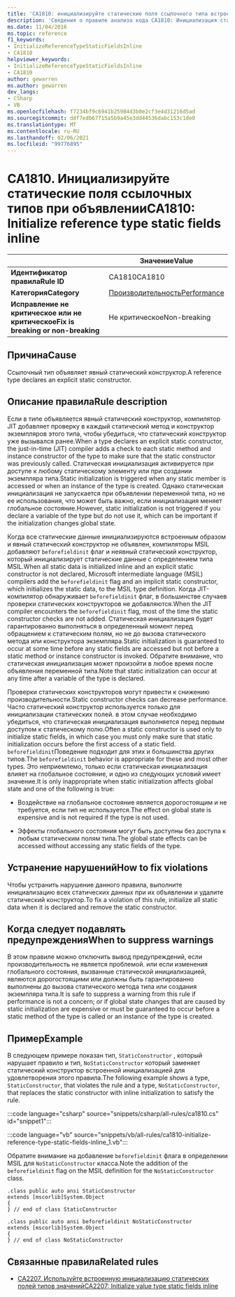 ```yaml
---
title: 'CA1810: инициализируйте статические поля ссылочного типа встроенными (анализ кода)'
description: 'Сведения о правиле анализа кода CA1810: Инициализация статических полей ссылочного типа встроенными'
ms.date: 11/04/2016
ms.topic: reference
f1_keywords:
- InitializeReferenceTypeStaticFieldsInline
- CA1810
helpviewer_keywords:
- InitializeReferenceTypeStaticFieldsInline
- CA1810
author: gewarren
ms.author: gewarren
dev_langs:
- CSharp
- VB
ms.openlocfilehash: f7234bf9c6941b25984d3b0e2cf3e4d31216d5ad
ms.sourcegitcommit: ddf7edb67715a5b9a45e3dd44536dabc153c1de0
ms.translationtype: MT
ms.contentlocale: ru-RU
ms.lasthandoff: 02/06/2021
ms.locfileid: "99776895"
---
```

# <a name="ca1810-initialize-reference-type-static-fields-inline"></a><span data-ttu-id="dc5dd-103">CA1810. Инициализируйте статические поля ссылочных типов при объявлении</span><span class="sxs-lookup"><span data-stu-id="dc5dd-103">CA1810: Initialize reference type static fields inline</span></span>

| | <span data-ttu-id="dc5dd-104">Значение</span><span class="sxs-lookup"><span data-stu-id="dc5dd-104">Value</span></span> |
|-|-|
| <span data-ttu-id="dc5dd-105">**Идентификатор правила**</span><span class="sxs-lookup"><span data-stu-id="dc5dd-105">**Rule ID**</span></span> |<span data-ttu-id="dc5dd-106">CA1810</span><span class="sxs-lookup"><span data-stu-id="dc5dd-106">CA1810</span></span>|
| <span data-ttu-id="dc5dd-107">**Категория**</span><span class="sxs-lookup"><span data-stu-id="dc5dd-107">**Category**</span></span> |[<span data-ttu-id="dc5dd-108">Производительность</span><span class="sxs-lookup"><span data-stu-id="dc5dd-108">Performance</span></span>](performance-warnings.md)|
| <span data-ttu-id="dc5dd-109">**Исправление не критическое или не критическое**</span><span class="sxs-lookup"><span data-stu-id="dc5dd-109">**Fix is breaking or non-breaking**</span></span> |<span data-ttu-id="dc5dd-110">Не критическое</span><span class="sxs-lookup"><span data-stu-id="dc5dd-110">Non-breaking</span></span>|

## <a name="cause"></a><span data-ttu-id="dc5dd-111">Причина</span><span class="sxs-lookup"><span data-stu-id="dc5dd-111">Cause</span></span>

<span data-ttu-id="dc5dd-112">Ссылочный тип объявляет явный статический конструктор.</span><span class="sxs-lookup"><span data-stu-id="dc5dd-112">A reference type declares an explicit static constructor.</span></span>

## <a name="rule-description"></a><span data-ttu-id="dc5dd-113">Описание правила</span><span class="sxs-lookup"><span data-stu-id="dc5dd-113">Rule description</span></span>

<span data-ttu-id="dc5dd-114">Если в типе объявляется явный статический конструктор, компилятор JIT добавляет проверку в каждый статический метод и конструктор экземпляров этого типа, чтобы убедиться, что статический конструктор уже вызывался ранее.</span><span class="sxs-lookup"><span data-stu-id="dc5dd-114">When a type declares an explicit static constructor, the just-in-time (JIT) compiler adds a check to each static method and instance constructor of the type to make sure that the static constructor was previously called.</span></span> <span data-ttu-id="dc5dd-115">Статическая инициализация активируется при доступе к любому статическому элементу или при создании экземпляра типа.</span><span class="sxs-lookup"><span data-stu-id="dc5dd-115">Static initialization is triggered when any static member is accessed or when an instance of the type is created.</span></span> <span data-ttu-id="dc5dd-116">Однако статическая инициализация не запускается при объявлении переменной типа, но не ее использования, что может быть важно, если инициализация меняет глобальное состояние.</span><span class="sxs-lookup"><span data-stu-id="dc5dd-116">However, static initialization is not triggered if you declare a variable of the type but do not use it, which can be important if the initialization changes global state.</span></span>

<span data-ttu-id="dc5dd-117">Когда все статические данные инициализируются встроенным образом и явный статический конструктор не объявлен, компиляторы MSIL добавляют `beforefieldinit` флаг и неявный статический конструктор, который инициализирует статические данные с определением типа MSIL.</span><span class="sxs-lookup"><span data-stu-id="dc5dd-117">When all static data is initialized inline and an explicit static constructor is not declared, Microsoft intermediate language (MSIL) compilers add the `beforefieldinit` flag and an implicit static constructor, which initializes the static data, to the MSIL type definition.</span></span> <span data-ttu-id="dc5dd-118">Когда JIT-компилятор обнаруживает `beforefieldinit` флаг, в большинстве случаев проверки статических конструкторов не добавляются.</span><span class="sxs-lookup"><span data-stu-id="dc5dd-118">When the JIT compiler encounters the `beforefieldinit` flag, most of the time the static constructor checks are not added.</span></span> <span data-ttu-id="dc5dd-119">Статическая инициализация будет гарантированно выполняться в определенный момент перед обращением к статическим полям, но не до вызова статического метода или конструктора экземпляра.</span><span class="sxs-lookup"><span data-stu-id="dc5dd-119">Static initialization is guaranteed to occur at some time before any static fields are accessed but not before a static method or instance constructor is invoked.</span></span> <span data-ttu-id="dc5dd-120">Обратите внимание, что статическая инициализация может произойти в любое время после объявления переменной типа.</span><span class="sxs-lookup"><span data-stu-id="dc5dd-120">Note that static initialization can occur at any time after a variable of the type is declared.</span></span>

<span data-ttu-id="dc5dd-121">Проверки статических конструкторов могут привести к снижению производительности.</span><span class="sxs-lookup"><span data-stu-id="dc5dd-121">Static constructor checks can decrease performance.</span></span> <span data-ttu-id="dc5dd-122">Часто статический конструктор используется только для инициализации статических полей. в этом случае необходимо убедиться, что статическая инициализация выполняется перед первым доступом к статическому полю.</span><span class="sxs-lookup"><span data-stu-id="dc5dd-122">Often a static constructor is used only to initialize static fields, in which case you must only make sure that static initialization occurs before the first access of a static field.</span></span> <span data-ttu-id="dc5dd-123">`beforefieldinit`Поведение подходит для этих и большинства других типов.</span><span class="sxs-lookup"><span data-stu-id="dc5dd-123">The `beforefieldinit` behavior is appropriate for these and most other types.</span></span> <span data-ttu-id="dc5dd-124">Это неприемлемо, только если статическая инициализация влияет на глобальное состояние, и одно из следующих условий имеет значение.</span><span class="sxs-lookup"><span data-stu-id="dc5dd-124">It is only inappropriate when static initialization affects global state and one of the following is true:</span></span>

- <span data-ttu-id="dc5dd-125">Воздействие на глобальное состояние является дорогостоящим и не требуется, если тип не используется.</span><span class="sxs-lookup"><span data-stu-id="dc5dd-125">The effect on global state is expensive and is not required if the type is not used.</span></span>

- <span data-ttu-id="dc5dd-126">Эффекты глобального состояния могут быть доступны без доступа к любым статическим полям типа.</span><span class="sxs-lookup"><span data-stu-id="dc5dd-126">The global state effects can be accessed without accessing any static fields of the type.</span></span>

## <a name="how-to-fix-violations"></a><span data-ttu-id="dc5dd-127">Устранение нарушений</span><span class="sxs-lookup"><span data-stu-id="dc5dd-127">How to fix violations</span></span>

<span data-ttu-id="dc5dd-128">Чтобы устранить нарушение данного правила, выполните инициализацию всех статических данных при их объявлении и удалите статический конструктор.</span><span class="sxs-lookup"><span data-stu-id="dc5dd-128">To fix a violation of this rule, initialize all static data when it is declared and remove the static constructor.</span></span>

## <a name="when-to-suppress-warnings"></a><span data-ttu-id="dc5dd-129">Когда следует подавлять предупреждения</span><span class="sxs-lookup"><span data-stu-id="dc5dd-129">When to suppress warnings</span></span>

<span data-ttu-id="dc5dd-130">В этом правиле можно отключить вывод предупреждений, если производительность не является проблемой. или если изменения глобального состояния, вызванные статической инициализацией, являются дорогостоящими или должны быть гарантированно выполнены до вызова статического метода типа или создания экземпляра типа.</span><span class="sxs-lookup"><span data-stu-id="dc5dd-130">It is safe to suppress a warning from this rule if performance is not a concern; or if global state changes that are caused by static initialization are expensive or must be guaranteed to occur before a static method of the type is called or an instance of the type is created.</span></span>

## <a name="example"></a><span data-ttu-id="dc5dd-131">Пример</span><span class="sxs-lookup"><span data-stu-id="dc5dd-131">Example</span></span>

<span data-ttu-id="dc5dd-132">В следующем примере показан тип, `StaticConstructor` , который нарушает правило и тип, `NoStaticConstructor` который заменяет статический конструктор встроенной инициализацией для удовлетворения этого правила.</span><span class="sxs-lookup"><span data-stu-id="dc5dd-132">The following example shows a type, `StaticConstructor`, that violates the rule and a type, `NoStaticConstructor`, that replaces the static constructor with inline initialization to satisfy the rule.</span></span>

:::code language="csharp" source="snippets/csharp/all-rules/ca1810.cs" id="snippet1":::

:::code language="vb" source="snippets/vb/all-rules/ca1810-initialize-reference-type-static-fields-inline_1.vb":::

<span data-ttu-id="dc5dd-133">Обратите внимание на добавление `beforefieldinit` флага в определении MSIL для `NoStaticConstructor` класса.</span><span class="sxs-lookup"><span data-stu-id="dc5dd-133">Note the addition of the `beforefieldinit` flag on the MSIL definition for the `NoStaticConstructor` class.</span></span>

```il
.class public auto ansi StaticConstructor
extends [mscorlib]System.Object
{
} // end of class StaticConstructor

.class public auto ansi beforefieldinit NoStaticConstructor
extends [mscorlib]System.Object
{
} // end of class NoStaticConstructor
```

## <a name="related-rules"></a><span data-ttu-id="dc5dd-134">Связанные правила</span><span class="sxs-lookup"><span data-stu-id="dc5dd-134">Related rules</span></span>

- [<span data-ttu-id="dc5dd-135">CA2207. Используйте встроенную инициализацию статических полей типов значений</span><span class="sxs-lookup"><span data-stu-id="dc5dd-135">CA2207: Initialize value type static fields inline</span></span>](ca2207.md)

